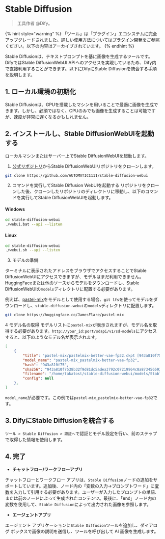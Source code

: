 # Stable Diffusion

> 工具作者 @Dify。

{% hint style="warning" %}
「ツール」は「プラグイン」エコシステムに完全アップグレードされました。詳しい使用方法については[プラグイン開発](https://docs.dify.ai/ja-jp/plugins/quick-start/install-plugins)をご参照ください。以下の内容はアーカイブされています。
{% endhint %}

Stable Diffusionは、テキストプロンプトを基に画像を生成するツールです。DifyではStable DiffusionWebUI APIへのアクセスを実現しているため、Dify内で直接利用することができます。以下にDifyにStable Diffusionを統合する手順を説明します。

## 1. ローカル環境の初期化
Stable Diffusionは、GPUを搭載したマシンを用いることで最適に画像を生成できます。しかし、必須ではなく、CPUのみでも画像を生成することは可能ですが、速度が非常に遅くなるかもしれません。

## 2. インストールし、Stable DiffusionWebUIを起動する
ローカルマシンまたはサーバー上でStable DiffusionWebUIを起動します。

1. [公式リポジトリ](https://github.com/AUTOMATIC1111/stable-diffusion-webui)からStable DiffusionWebUIリポジトリをクローンします。

```bash
git clone https://github.com/AUTOMATIC1111/stable-diffusion-webui
```

2. コマンドを実行してStable Diffusion WebUIを起動する
リポジトリをクローンした後、クローンしたリポジトリのディレクトリに移動し、以下のコマンドを実行してStable DiffusionWebUIを起動します。

#### Windows

```bash
cd stable-diffusion-webui
./webui.bat --api --listen
```

#### Linux
```bash
cd stable-diffusion-webui
./webui.sh --api --listen
```

3. モデルの準備

ターミナルに表示されたアドレスをブラウザでアクセスすることでStable DiffusionWebUIにアクセスできますが、モデルはまだ利用できません。HuggingFaceまたは他のソースからモデルをダウンロードし、Stable DiffusionWebUIの`models`ディレクトリに配置する必要があります。

例えば、[pastel-mix](https://huggingface.co/JamesFlare/pastel-mix)をモデルとして使用する場合、`git lfs`を使ってモデルをダウンロードし、`stable-diffusion-webui`の`models`ディレクトリに配置します。

```bash
git clone https://huggingface.co/JamesFlare/pastel-mix
```

4 モデル名の取得
モデルリストに`pastel-mix`が表示されますが、モデル名を取得する必要があります。`http://your_id:port/sdapi/v1/sd-models`にアクセスすると、以下のようなモデル名が表示されます。

```json
[
    {
        "title": "pastel-mix/pastelmix-better-vae-fp32.ckpt [943a810f75]",
        "model_name": "pastel-mix_pastelmix-better-vae-fp32",
        "hash": "943a810f75",
        "sha256": "943a810f7538b32f9d81dc5adea3792c07219964c8a8734565931fcec90d762d",
        "filename": "/home/takatost/stable-diffusion-webui/models/Stable-diffusion/pastel-mix/pastelmix-better-vae-fp32.ckpt",
        "config": null
    },
]
```

`model_name`が必要です。この例では`pastel-mix_pastelmix-better-vae-fp32`です。

## 3. DifyにStable Diffusionを統合する
`ツール > Stable Diffusion > 認証へ`で認証とモデル設定を行い、前のステップで取得した情報を使用します。

## 4. 完了

- **チャットフロー/ワークフローアプリ**

チャットフローとワークフロー アプリは、`Stable Diffusion`ノードの追加をサポートしています。追加後、ノード内の「変数の入力→プロンプトワード」に[変数](https://docs.dify.ai/v/ja-jp/guides/workflow/variables)を入力して引用する必要があります。ユーザーが入力したプロンプトの単語、または前のノードによって生成されたコンテンツ。最後に、「end」ノード内の変数を使用して、`Stable Diffusion`によって出力された画像を参照します。

- **エージェントアプリ**

エージェント アプリケーションに`Stable Diffusion`ツールを追加し、ダイアログ ボックスで画像の説明を送信し、ツールを呼び出して AI 画像を生成します。